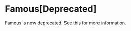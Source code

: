 # Famous[Deprecated]

Famous is now deprecated. See [this](https://github.com/Famous/engine/issues/506) for more information.